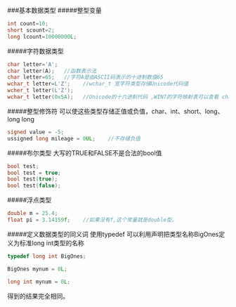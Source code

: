 ###基本数据类型
#####整型变量
```cpp
int count=10;
short scount=2;
long lcount=10000000L;
```
#####字符数据类型
```cpp
char letter='A';
char letter(A);   //函数表示法
char letter=65;   //字符A是由ASCII码表示的十进制数值65
wchar_t letter=L'Z';    //wchar_t 宽字符类型存储Unicode代码值
wcher_t letter(L'Z');
wchar_t letter(0x5A);   //Unicode的十六进制代码 ,WIN7的字符映射表可以查看 charmap
```
#####整型修饰符
可以使这些类型存储正值或负值，char、int、short、long、long long
```cpp
signed value = -5;
ussigned long mileage = 0UL;    //不存储负值
```
#####布尔类型
大写的TRUE和FALSE不是合法的bool值
```cpp
bool test;
bool test = true;
bool test(true);
bool test(false);
```
#####浮点类型
```cpp
double m = 25.4;
float pi = 3.14159f;    //如果没有f,这个常量就是double型。
```
#####定义数据类型的同义词
使用typedef 可以利用声明把类型名称BigOnes定义为标准long int类型的名称
```cpp
typedef long int BigOnes;
```
```cpp
BigOnes mynum = 0L;
```
```cpp
long int mynum = 0L;
```
得到的结果完全相同。
